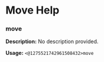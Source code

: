 # Move Help

### move

**Description:** No description provided.

**Usage:** `<@1275521742961508432>move`

